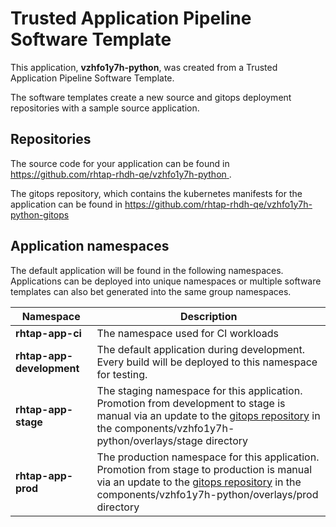 # Trusted Application Pipeline Software Template

This application, **vzhfo1y7h-python**, was created from a Trusted Application Pipeline Software Template.

The software templates create a new source and gitops deployment repositories with a sample source application. 

## Repositories

The source code for your application can be found in [https://github.com/rhtap-rhdh-qe/vzhfo1y7h-python ](https://github.com/rhtap-rhdh-qe/vzhfo1y7h-python ).
 
The gitops repository, which contains the kubernetes manifests for the application can be found in 
[https://github.com/rhtap-rhdh-qe/vzhfo1y7h-python-gitops ](https://github.com/rhtap-rhdh-qe/vzhfo1y7h-python-gitops ) 

## Application namespaces 

The default application will be found in the following namespaces. Applications can be deployed into unique namespaces or multiple software templates can also bet generated into the same group namespaces.  

|  Namespace   |  Description   |  
| -------- | -------- |
| **rhtap-app-ci** | The namespace used for CI workloads |
| **rhtap-app-development** | The default application during development. Every build will be deployed to this namespace for testing. |
| **rhtap-app-stage** | The staging namespace for this application. Promotion from development to stage is manual via an update to the [gitops repository](https://github.com/rhtap-rhdh-qe/vzhfo1y7h-python-gitops ) in the components/vzhfo1y7h-python/overlays/stage directory |
| **rhtap-app-prod** | The production namespace for this application. Promotion from stage to production is manual via an update to the [gitops repository](https://github.com/rhtap-rhdh-qe/vzhfo1y7h-python-gitops ) in the components/vzhfo1y7h-python/overlays/prod directory |